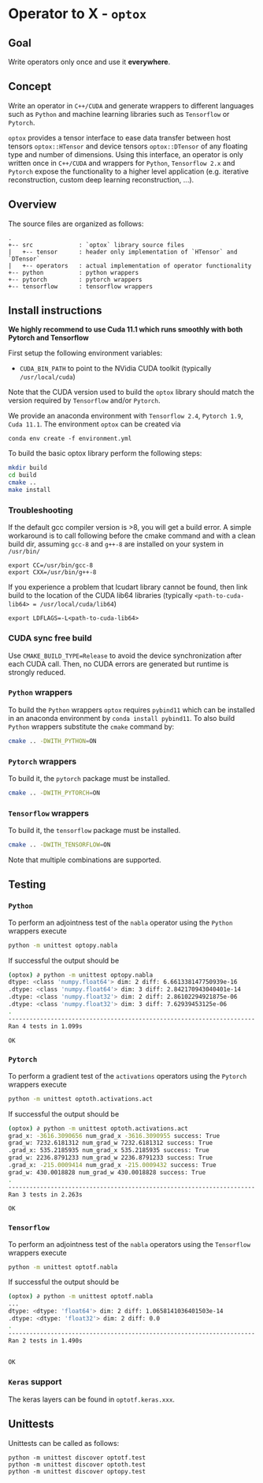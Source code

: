 # Operator to X - `optox`
## Goal
Write operators only once and use it **everywhere**. 

## Concept
Write an operator in `C++/CUDA` and generate wrappers to different languages such as `Python` and machine learning libraries such as `Tensorflow` or `Pytorch`.

`optox` provides a tensor interface to ease data transfer between host tensors `optox::HTensor` and device tensors `optox::DTensor` of any floating type and number of dimensions.
Using this interface, an operator is only written once in `C++/CUDA` and wrappers for `Python`, `Tensorflow 2.x` and `Pytorch` expose the functionality to a higher level application (e.g. iterative reconstruction, custom deep learning reconstruction, ...).

## Overview 
The source files are organized as follows:

    .
    +-- src             : `optox` library source files
    |   +-- tensor      : header only implementation of `HTensor` and `DTensor`
    |   +-- operators   : actual implementation of operator functionality
    +-- python          : python wrappers 
    +-- pytorch         : pytorch wrappers
    +-- tensorflow      : tensorflow wrappers

## Install instructions
**We highly recommend to use Cuda 11.1 which runs smoothly with both Pytorch and Tensorflow**

First setup the following environment variables:
- `CUDA_BIN_PATH` to point to the NVidia CUDA toolkit (typically `/usr/local/cuda`)

Note that the CUDA version used to build the `optox` library should match the version required by `Tensorflow` and/or `Pytorch`.

We provide an anaconda environment with `Tensorflow 2.4`, `Pytorch 1.9`, `Cuda 11.1`. The environment `optox` can be created via
```
conda env create -f environment.yml
```

To build the basic optox library perform the following steps:
```bash
mkdir build
cd build
cmake .. 
make install
```

### Troubleshooting
If the default gcc compiler version is >8, you will get a build error. A simple workaround is to call following before the cmake command and with a clean build dir, assuming `gcc-8` and `g++-8` are installed on your system in `/usr/bin/`
```
export CC=/usr/bin/gcc-8
export CXX=/usr/bin/g++-8
```

If you experience a problem that lcudart library cannot be found, then link build to the location of the CUDA lib64 libraries (typically `<path-to-cuda-lib64> = /usr/local/cuda/lib64`)
```
export LDFLAGS=-L<path-to-cuda-lib64>
```

### CUDA sync free build
Use `CMAKE_BUILD_TYPE=Release` to avoid the device synchronization after each CUDA call. Then, no CUDA errors are generated but runtime is strongly reduced.

### `Python` wrappers
To build the `Python` wrappers `optox` requires `pybind11` which can be installed in an anaconda environment by `conda install pybind11`.
To also build `Python` wrappers substitute the `cmake` command by:
```bash
cmake .. -DWITH_PYTHON=ON
```

### `Pytorch` wrappers
To build it, the `pytorch` package must be installed.
```bash
cmake .. -DWITH_PYTORCH=ON
```
### `Tensorflow` wrappers
To build it, the `tensorflow` package must be installed.
```bash
cmake .. -DWITH_TENSORFLOW=ON
```

Note that multiple combinations are supported.

## Testing

### `Python`
To perform an adjointness test of the `nabla` operator using the `Python` wrappers execute
```bash
python -m unittest optopy.nabla

```
If successful the output should be 
```bash
(optox) ∂ python -m unittest optopy.nabla 
dtype: <class 'numpy.float64'> dim: 2 diff: 6.661338147750939e-16
.dtype: <class 'numpy.float64'> dim: 3 diff: 2.842170943040401e-14
.dtype: <class 'numpy.float32'> dim: 2 diff: 2.86102294921875e-06
.dtype: <class 'numpy.float32'> dim: 3 diff: 7.62939453125e-06
.
----------------------------------------------------------------------
Ran 4 tests in 1.099s

OK

```


### `Pytorch`
To perform a gradient test of the `activations` operators using the `Pytorch` wrappers execute
```bash
python -m unittest optoth.activations.act

```
If successful the output should be 
```bash
(optox) ∂ python -m unittest optoth.activations.act 
grad_x: -3616.3090656 num_grad_x -3616.3090955 success: True
grad_w: 7232.6181312 num_grad_w 7232.6181312 success: True
.grad_x: 535.2185935 num_grad_x 535.2185935 success: True
grad_w: 2236.8791233 num_grad_w 2236.8791233 success: True
.grad_x: -215.0009414 num_grad_x -215.0009432 success: True
grad_w: 430.0018828 num_grad_w 430.0018828 success: True
.
----------------------------------------------------------------------
Ran 3 tests in 2.263s

OK

```


### `Tensorflow`
To perform an adjointness test of the `nabla` operators using the `Tensorflow` wrappers execute
```bash
python -m unittest optotf.nabla

```
If successful the output should be 
```bash
(optox) ∂ python -m unittest optotf.nabla
...
dtype: <dtype: 'float64'> dim: 2 diff: 1.0658141036401503e-14
.dtype: <dtype: 'float32'> dim: 2 diff: 0.0
.
----------------------------------------------------------------------
Ran 2 tests in 1.490s


OK

```

### `Keras` support
The keras layers can be found in `optotf.keras.xxx`.

## Unittests
Unittests can be called as follows:
```
python -m unittest discover optotf.test
python -m unittest discover optoth.test
python -m unittest discover optopy.test
```